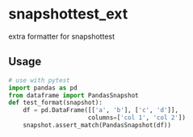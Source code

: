 # snapshottest_ext

extra formatter for snapshottest

## Usage

```python
# use with pytest
import pandas as pd
from dataframe import PandasSnapshot
def test_format(snapshot):
    df = pd.DataFrame([['a', 'b'], ['c', 'd']],
                      columns=['col 1', 'col 2'])
    snapshot.assert_match(PandasSnapshot(df))
```
